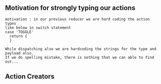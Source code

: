## Motivation for strongly typing our actions
    motivation : in our previous reducer we are hard coding the action types 
    like below in switch statement
    case 'TOGGLE'
      return {
      }
   
    While dispatching also we are hardcoding the strings for the type and payload also.
    If we do spelling mistake, there is nothing that we can able to find out... 

## Action Creators 
   
   

## 
